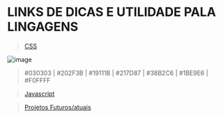 # LINKS DE DICAS E UTILIDADE PALA LINGAGENS 

> [CSS](https://github.com/MatheusLCSantos7/LINKS/blob/main/CSS.md)

![image](https://user-images.githubusercontent.com/93961602/222797299-922345a8-9aad-4ecd-a069-0bdb7e8fd88d.png)
>#030303    |    #202F3B    |    #19111B    |    #217D87    |    #38B2C6    |    #1BE9E6    |    #F0FFFF

>[Javascript](https://github.com/MatheusLCSantos7/LINKS/blob/main/Javascript.md)

>[Projetos Futuros/atuais](https://github.com/MatheusLCSantos7/Links-Uteis/blob/main/Projetos.md)

